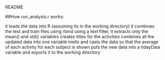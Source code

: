 README

##How run_analysis.r works:
        
it loads the data into R (assuming its in the working directory)
it combines the test and train files using rbind
using a text filter, it extracts only the mean() and std() variables
creates titles for the activities
combines all the updated data into one variable
melts and casts the data so that the average of each activity for each subject is shown
puts the new data into a tidayData variable and exports it to the working directory

